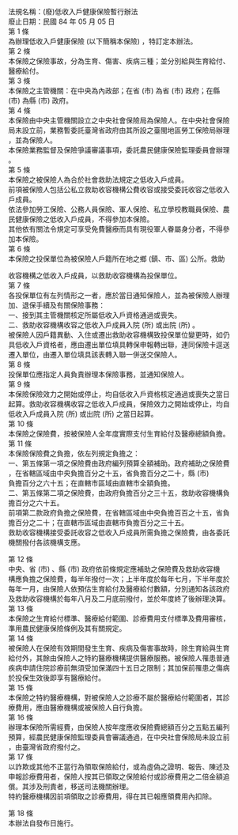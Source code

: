 法規名稱：(廢)低收入戶健康保險暫行辦法  
廢止日期：民國 84 年 05 月 05 日  
第 1 條  
為辦理低收入戶健康保險 (以下簡稱本保險) ，特訂定本辦法。  
第 2 條  
本保險之保險事故，分為生育、傷害、疾病三種；並分別給與生育給付、  
醫療給付。  
第 3 條  
本保險之主管機關：在中央為內政部；在省 (市) 為省 (市) 政府；在縣  
(市) 為縣 (市) 政府。  
第 4 條  
本保險由中央主管機關設立之中央社會保險局為保險人。在中央社會保險  
局未設立前，業務暫委託臺灣省政府由其所設之臺閩地區勞工保險局辦理  
，並為保險人。  
本保險業務監督及保險爭議審議事項，委託農民健康保險監理委員會辦理  
。  
第 5 條  
本保險之被保險人為合於社會救助法規定之低收入戶成員。  
前項被保險人包括公私立救助收容機構公費收容或接受委託收容之低收入  
戶成員。  
依法參加勞工保險、公務人員保險、軍人保險、私立學校教職員保險、農  
民健康保險之低收入戶成員，不得參加本保險。  
其他依有關法令規定可享受免費醫療而具有現役軍人眷屬身分者，不得參  
加本保險。  
第 6 條  
本保險之投保單位為被保險人戶籍所在地之鄉 (鎮、市、區) 公所。救助  


收容機構之低收入戶成員，以救助收容機構為投保單位。  
第 7 條  
各投保單位有左列情形之一者，應於當日通知保險人，並為被保險人辦理  
加、退保手續及有關保險事務：  
一、接到其主管機關核定所屬低收入戶資格通過或喪失。  
二、救助收容機構收容之低收入戶成員入院 (所) 或出院 (所) 。  
被保險人因戶籍異動、入住或遷出救助收容機構致投保單位變更時，如仍  
具低收入戶資格者，應由遷出單位填具轉保申報轉出聯，連同保險卡逕送  
遷入單位，由遷入單位填具該表轉入聯一併送交保險人。  
第 8 條  
投保單位應指定人員負責辦理本保險事務，並通知保險人。  
第 9 條  
本保險保險效力之開始或停止，均自低收入戶資格核定通過或喪失之當日  
起算。救助收容機構收容之低收入戶成員，保險效力之開始或停止，均自  
低收入戶成員入院 (所) 或出院 (所) 之當日起算。  
第 10 條  
本保險之保險費，按被保險人全年度實際支付生育給付及醫療總額負擔。  
第 11 條  
本保險保險費之負擔，依左列規定負擔之：  
一、第五條第一項之保險費由政府編列預算全額補助。政府補助之保險費  
，在省轄區域由中央負擔百分之十五，省負擔百分之二十，縣 (市)  
負擔百分之六十五；在直轄市區域由直轄市全額負擔。  
二、第五條第二項之保險費，由政府負擔百分之三十五，救助收容機構負  
擔百分之六十五。  
前項第二款政府負擔之保險費，在省轄區域由中央負擔百百之十五，省負  
擔百分之二十；在直轄市區域由直轄市負擔百分之三十五。  
救助收容機構接受委託收容之低收入戶成員所需負擔之保險費，由各委託  
機關撥付各該機構支應。  


第 12 條  
中央、省 (市) 、縣 (市) 政府依前條規定應補助之保險費及救助收容機  
構應負擔之保險費，每半年撥付一次；上半年度於每年七月，下半年度於  
每年一月，由保險人依預估生育給付及醫療給付數額，分別通知各該政府  
及救助收容機構於每年八月及二月底前撥付，並於年度終了後辦理決算。  
第 13 條  
本保險之生育給付標準、醫療給付範圍、診療費用支付標準及費用審核，  
準用農民健康保險條例及其有關規定。  
第 14 條  
被保險人在保險有效期間發生生育、疾病及傷害事故時，除生育給與生育  
給付外，其餘由保險人之特約醫療機構提供醫療服務。被保險人罹患普通  
疾病申請住院診療前無須受加保滿四十五日之限制；其加保前罹患之傷病  
於投保生效後即享有醫療給付。  
第 15 條  
本保險之特約醫療機構，對被保險人之診療不屬於醫療給付範圍者，其診  
療費用，應由醫療機構或被保險人自行負擔。  
第 16 條  
辦理本保險所需經費，由保險人按年度應收保險費總額百分之五點五編列  
預算，經農民健康保險監理委員會審議通過，在中央社會保險局未設立前  
，由臺灣省政府撥付之。  
第 17 條  
以詐欺或其他不正當行為領取保險給付，或為虛偽之證明、報告、陳述及  
申報診療費用者，保險人按其已領取之保險給付或診療費用之二倍金額追  
償。其涉及刑責者，移送司法機關辦理。  
特約醫療機構因前項領取之診療費用，得在其已報應領費用內扣除。  


第 18 條  
本辦法自發布日施行。  


